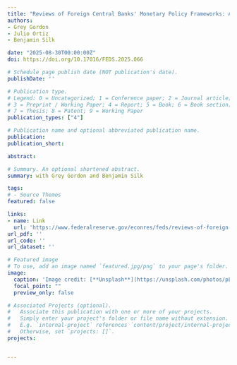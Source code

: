 ```yaml
---
title: "Reviews of Foreign Central Banks' Monetary Policy Frameworks: Approaches, Issues, and Outcomes"
authors:
- Grey Gordon
- Julio Ortiz
- Benjamin Silk

date: "2025-08-30T00:00:00Z"
doi: https://doi.org/10.17016/FEDS.2025.066

# Schedule page publish date (NOT publication's date).
publishDate: ''

# Publication type.
# Legend: 0 = Uncategorized; 1 = Conference paper; 2 = Journal article;
# 3 = Preprint / Working Paper; 4 = Report; 5 = Book; 6 = Book section;
# 7 = Thesis; 8 = Patent; 9 = Working Paper
publication_types: ["4"]

# Publication name and optional abbreviated publication name.
publication: 
publication_short:

abstract: 

# Summary. An optional shortened abstract.
summary: with Grey Gordon and Benjamin Silk

tags:
# - Source Themes
featured: false

links:
- name: Link
  url: 'https://www.federalreserve.gov/econres/feds/reviews-of-foreign-central-banks-monetary-policy-frameworks-approaches-issues-and-outcomes.htm'
url_pdf: ''
url_code: ''
url_dataset: ''

# Featured image
# To use, add an image named `featured.jpg/png` to your page's folder. 
image:
  caption: 'Image credit: [**Unsplash**](https://unsplash.com/photos/pLCdAaMFLTE)'
  focal_point: ""
  preview_only: false

# Associated Projects (optional).
#   Associate this publication with one or more of your projects.
#   Simply enter your project's folder or file name without extension.
#   E.g. `internal-project` references `content/project/internal-project/index.md`.
#   Otherwise, set `projects: []`.
projects:


---
```



